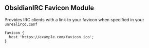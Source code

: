 ## ObsidianIRC Favicon Module
Provides IRC clients with a link to your favicon when specified in your `unrealircd.conf`
```
favicon {
  host 'https://example.com/favicon.ico';
}
```
